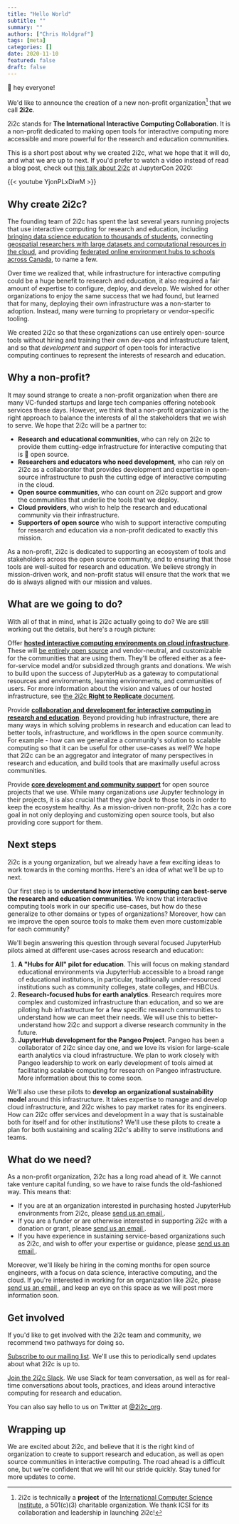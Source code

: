 ```yaml
---
title: "Hello World"
subtitle: ""
summary: ""
authors: ["Chris Holdgraf"]
tags: [meta]
categories: []
date: 2020-11-10
featured: false
draft: false
---
```


👋 hey everyone!

We'd like to announce the creation of a new non-profit organization[^1] that we call **2i2c**.

[^1]: 2i2c is technically a **project** of the [International Computer Science Institute](https://www.icsi.berkeley.edu/), a 501(c)(3) charitable organization. We thank ICSI for its collaboration and leadership in launching 2i2c!

2i2c stands for **The International Interactive Computing Collaboration**. It is a non-profit dedicated to making open tools for interactive computing more accessible and more powerful for the research and education communities.

This is a short post about why we created 2i2c, what we hope that it will do, and what we are up to next. If you'd prefer to watch a video instead of read a blog post, check out [this talk about 2i2c](https://cfp.jupytercon.com/2020/schedule/presentation/209/2i2c-sustaining-open-source-through-hosted-jupyter-infrastructure-for-research-and-education/) at JupyterCon 2020:

{{< youtube YjonPLxDiwM >}}

## Why create 2i2c?

The founding team of 2i2c has spent the last several years running projects that use interactive computing for research and education, including [bringing data science education to thousands of students](/founders#datahub), connecting [geospatial researchers with large datasets and computational resources in the cloud](/founders#pangeo), and providing [federated online environment hubs to schools across Canada](/founders#syzygy), to name a few.

Over time we realized that, while infrastructure for interactive computing could be a huge benefit to research and education, it also required a fair amount of expertise to configure, deploy, and develop. We wished for other organizations to enjoy the same success that we had found, but learned that for many, deploying their own infrastructure was a non-starter to adoption. Instead, many were turning to proprietary or vendor-specific tooling.

We created 2i2c so that these organizations can use entirely open-source tools without hiring and training their own dev-ops and infrastructure talent, and so that _development_ and _support_ of open tools for interactive computing continues to represent the interests of research and education.

## Why a non-profit?

It may sound strange to create a non-profit organization when there are many VC-funded startups and large tech companies offering notebook services these days. However, we think that a non-profit organization is the right approach to balance the interests of all the stakeholders that we wish to serve. We hope that 2i2c will be a partner to:

- **Research and educational communities**, who can rely on 2i2c to provide them cutting-edge infrastructure for interactive computing that is 💯 open source.
- **Researchers and educators who need development**, who can rely on 2i2c as a collaborator that provides development and expertise in open-source infrastructure to push the cutting edge of interactive computing in the cloud.
- **Open source communities**, who can count on 2i2c support and grow the communities that underlie the tools that we deploy.
- **Cloud providers**, who wish to help the research and educational community via their infrastructure.
- **Supporters of open source** who wish to support interactive computing for research and education via a non-profit dedicated to exactly this mission.

As a non-profit, 2i2c is dedicated to supporting an ecosystem of tools and stakeholders across the open source community, and to ensuring that those tools are well-suited for research and education. We believe strongly in mission-driven work, and non-profit status will ensure that the work that we do is always aligned with our mission and values.

## What are we going to do?

With all of that in mind, what is 2i2c actually going to do? We are still working out the details, but here's a rough picture:

Offer [**hosted interactive computing environments on cloud infrastructure**](/infrastructure). These will [be entirely open source](/right-to-replicate) and vendor-neutral, and customizable for the communities that are using them. They'll be offered either as a fee-for-service model and/or subsidized through grants and donations. We wish to build upon the success of JupyterHub as a gateway to computational resources and environments, learning environments, and communities of users. For more information about the vision and values of our hosted infrastructure, see [the 2i2c **Right to Replicate** document](/right-to-replicate).

Provide [**collaboration and development for interactive computing in research and education**](/infrastructure#research-development-hubs). Beyond providing hub infrastructure, there are many ways in which solving problems in research and education can lead to better tools, infrastructure, and workflows in the open source community. For example - how can we generalize a community's solution to scalable computing so that it can be useful for other use-cases as well? We hope that 2i2c can be an aggregator and integrator of many perspectives in research and education, and build tools that are maximally useful across communities.

Provide [**core development and community support**](/open-source) for open source projects that we use. While many organizations *use* Jupyter technology in their projects, it is also crucial that they *give back* to those tools in order to keep the ecosystem healthy. As a mission-driven non-profit, 2i2c has a core goal in not only deploying and customizing open source tools, but also providing core support for them.

## Next steps

2i2c is a young organization, but we already have a few exciting ideas to work towards in the coming months. Here's an idea of what we'll be up to next.

Our first step is to **understand how interactive computing can best-serve the research and education communities**. We know that interactive computing tools work in our specific use-cases, but how do these generalize to other domains or types of organizations? Moreover, how can we improve the open source tools to make them even more customizable for each community?

We'll begin answering this question through several focused JupyterHub pilots aimed at different use-cases across research and education:

1. **A "Hubs for All" pilot for education**. This will focus on making standard educational environments via JupyterHub accessible to a broad range of educational institutions, in particular, traditionally under-resourced institutions such as community colleges, state colleges, and HBCUs.
2. **Research-focused hubs for earth analytics**. Research requires more complex and customized infrastructure than education, and so we are piloting hub infrastructure for a few specific research communities to understand how we can meet their needs. We will use this to better-understand how 2i2c and support a diverse research community in the future.
3. **JupyterHub development for the Pangeo Project**. Pangeo has been a collaborator of 2i2c since day one, and we love its vision for large-scale earth analytics via cloud infrastructure. We plan to work closely with Pangeo leadership to work on early development of tools aimed at facilitating scalable computing for research on Pangeo infrastructure. More information about this to come soon.

We'll also use these pilots to **develop an organizational sustainability model** around this infrastructure. It takes expertise to manage and develop cloud infrastructure, and 2i2c wishes to pay market rates for its engineers. How can 2i2c offer services and development in a way that is sustainable both for itself and for other institutions? We'll use these pilots to create a plan for both sustaining and scaling 2i2c's ability to serve institutions and teams.

## What do we need?

As a non-profit organization, 2i2c has a long road ahead of it. We cannot take venture capital funding, so we have to raise funds the old-fashioned way. This means that:

- If you are at an organization interested in purchasing hosted JupyterHub environments from 2i2c, please [send us an email <i class="fas fa-envelope"></i>](mailto:hello@2i2c.org).
- If you are a funder or are otherwise interested in supporting 2i2c with a donation or grant, please [send us an email <i class="fas fa-envelope"></i>](mailto:hello@2i2c.org).
- If you have experience in sustaining service-based organizations such as 2i2c, and wish to offer your expertise or guidance, please [send us an email <i class="fas fa-envelope"></i>](mailto:hello@2i2c.org).

Moreover, we'll likely be hiring in the coming months for open source engineers, with a  focus on data science, interactive computing, and the cloud. If you're interested in working for an organization like 2i2c, please [send us an email <i class="fas fa-envelope"></i>](mailto:hello@2i2c.org), and keep an eye on this space as we will post more information soon.

## Get involved

If you'd like to get involved with the 2i2c team and community, we recommend two pathways for doing so.

[Subscribe to our mailing list](https://docs.google.com/forms/d/e/1FAIpQLSdW_bhVrXfgRYa9Ct6w399KQPILbU_3nKUF_tgnGZJbs91SXg/viewform?usp=sf_link). We'll use this to periodically send updates about what 2i2c is up to.

[Join the 2i2c Slack](https://forms.gle/f3rmHZCijK3bYAaA8). We use Slack for team conversation, as well as for real-time conversations about tools, practices, and ideas around interactive computing for research and education.

You can also say hello to us on Twitter at [@2i2c_org](https://twitter.com/2i2c_org).

## Wrapping up

We are excited about 2i2c, and believe that it is the right kind of organization to create to support research and education, as well as open source communities in interactive computing. The road ahead is a difficult one, but we're confident that we will hit our stride quickly. Stay tuned for more updates to come.
